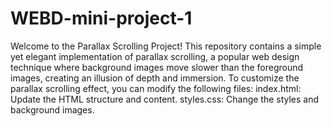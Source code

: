 # WEBD-mini-project-1
Welcome to the Parallax Scrolling Project! This repository contains a simple yet elegant implementation of parallax scrolling, a popular web design technique where background images move slower than the foreground images, creating an illusion of depth and immersion.
To customize the parallax scrolling effect, you can modify the following files:
index.html: Update the HTML structure and content.
styles.css: Change the styles and background images.
